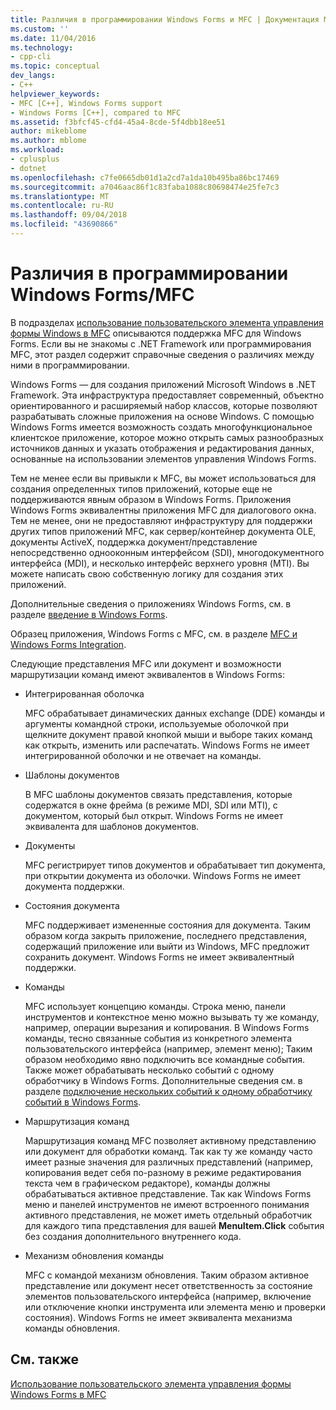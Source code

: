 ```yaml
---
title: Различия в программировании Windows Forms и MFC | Документация Майкрософт
ms.custom: ''
ms.date: 11/04/2016
ms.technology:
- cpp-cli
ms.topic: conceptual
dev_langs:
- C++
helpviewer_keywords:
- MFC [C++], Windows Forms support
- Windows Forms [C++], compared to MFC
ms.assetid: f3bfcf45-cfd4-45a4-8cde-5f4dbb18ee51
author: mikeblome
ms.author: mblome
ms.workload:
- cplusplus
- dotnet
ms.openlocfilehash: c7fe0665db01d1a2cd7a1da10b495ba86bc17469
ms.sourcegitcommit: a7046aac86f1c83faba1088c80698474e25fe7c3
ms.translationtype: MT
ms.contentlocale: ru-RU
ms.lasthandoff: 09/04/2018
ms.locfileid: "43690866"
---
```

# <a name="windows-formsmfc-programming-differences"></a>Различия в программировании Windows Forms/MFC
В подразделах [использование пользовательского элемента управления формы Windows в MFC](../dotnet/using-a-windows-form-user-control-in-mfc.md) описываются поддержка MFC для Windows Forms. Если вы не знакомы с .NET Framework или программирования MFC, этот раздел содержит справочные сведения о различиях между ними в программировании.  
  
 Windows Forms — для создания приложений Microsoft Windows в .NET Framework. Эта инфраструктура предоставляет современный, объектно ориентированного и расширяемый набор классов, которые позволяют разрабатывать сложные приложения на основе Windows. С помощью Windows Forms имеется возможность создать многофункциональное клиентское приложение, которое можно открыть самых разнообразных источников данных и указать отображения и редактирования данных, основанные на использовании элементов управления Windows Forms.  
  
 Тем не менее если вы привыкли к MFC, вы может использоваться для создания определенных типов приложений, которые еще не поддерживаются явным образом в Windows Forms. Приложения Windows Forms эквивалентны приложения MFC для диалогового окна. Тем не менее, они не предоставляют инфраструктуру для поддержки других типов приложений MFC, как сервер/контейнер документа OLE, документы ActiveX, поддержка документ/представление непосредственно однооконным интерфейсом (SDI), многодокументного интерфейса (MDI), и несколько интерфейс верхнего уровня (MTI). Вы можете написать свою собственную логику для создания этих приложений.  
  
 Дополнительные сведения о приложениях Windows Forms, см. в разделе [введение в Windows Forms](/dotnet/framework/winforms/windows-forms-overview).  
  
 Образец приложения, Windows Forms с MFC, см. в разделе [MFC и Windows Forms Integration](http://www.microsoft.com/downloads/details.aspx?FamilyID=987021bc-e575-4fe3-baa9-15aa50b0f599&displaylang=en).  
  
 Следующие представления MFC или документ и возможности маршрутизации команд имеют эквивалентов в Windows Forms:  
  
-   Интегрированная оболочка  
  
     MFC обрабатывает динамических данных exchange (DDE) команды и аргументы командной строки, используемые оболочкой при щелкните документ правой кнопкой мыши и выборе таких команд как открыть, изменить или распечатать. Windows Forms не имеет интегрированной оболочки и не отвечает на команды.  
  
-   Шаблоны документов  
  
     В MFC шаблоны документов связать представления, которые содержатся в окне фрейма (в режиме MDI, SDI или MTI), с документом, который был открыт. Windows Forms не имеет эквивалента для шаблонов документов.  
  
-   Документы  
  
     MFC регистрирует типов документов и обрабатывает тип документа, при открытии документа из оболочки. Windows Forms не имеет документа поддержки.  
  
-   Состояния документа  
  
     MFC поддерживает измененные состояния для документа. Таким образом когда закрыть приложение, последнего представления, содержащий приложение или выйти из Windows, MFC предложит сохранить документ. Windows Forms не имеет эквивалентный поддержки.  
  
-   Команды  
  
     MFC использует концепцию команды. Строка меню, панели инструментов и контекстное меню можно вызывать ту же команду, например, операции вырезания и копирования. В Windows Forms команды, тесно связанные события из конкретного элемента пользовательского интерфейса (например, элемент меню); Таким образом необходимо явно подключить все командные события. Также может обрабатывать несколько событий с одному обработчику в Windows Forms. Дополнительные сведения см. в разделе [подключение нескольких событий к одному обработчику событий в Windows Forms](/dotnet/framework/winforms/how-to-connect-multiple-events-to-a-single-event-handler-in-windows-forms).  
  
-   Маршрутизация команд  
  
     Маршрутизация команд MFC позволяет активному представлению или документ для обработки команд. Так как ту же команду часто имеет разные значения для различных представлений (например, копирования ведет себя по-разному в режиме редактирования текста чем в графическом редакторе), команды должны обрабатываться активное представление. Так как Windows Forms меню и панелей инструментов не имеют встроенного понимания активного представления, не может иметь отдельный обработчик для каждого типа представления для вашей **MenuItem.Click** события без создания дополнительного внутреннего кода.  
  
-   Механизм обновления команды  
  
     MFC с командой механизм обновления. Таким образом активное представление или документ несет ответственность за состояние элементов пользовательского интерфейса (например, включение или отключение кнопки инструмента или элемента меню и проверки состояния). Windows Forms не имеет эквивалента механизма команды обновления.  
  
## <a name="see-also"></a>См. также  
 [Использование пользовательского элемента управления формы Windows Forms в MFC](../dotnet/using-a-windows-form-user-control-in-mfc.md)   
